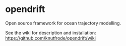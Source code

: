opendrift
=========

Open source framework for ocean trajectory modelling.

See the wiki for description and installation: https://github.com/knutfrode/opendrift/wiki

